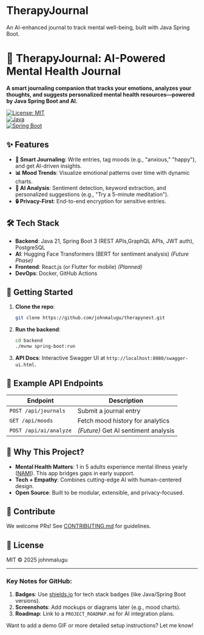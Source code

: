# TherapyJournal
An AI-enhanced journal to track mental well-being, built with Java Spring Boot.


# 🌱 TherapyJournal: AI-Powered Mental Health Journal  

**A smart journaling companion that tracks your emotions, analyzes your thoughts, and suggests personalized mental health resources—powered by Java Spring Boot and AI.**  

[![License: MIT](https://img.shields.io/badge/License-MIT-blue.svg)](LICENSE)  
[![Java](https://img.shields.io/badge/Java-21%2B-orange)](https://openjdk.org/)  
[![Spring Boot](https://img.shields.io/badge/Spring%20Boot-3.1%2B-brightgreen)](https://spring.io/projects/spring-boot)  

## ✨ Features  
- **📝 Smart Journaling**: Write entries, tag moods (e.g., "anxious," "happy"), and get AI-driven insights.  
- **📊 Mood Trends**: Visualize emotional patterns over time with dynamic charts.  
- **🤖 AI Analysis**: Sentiment detection, keyword extraction, and personalized suggestions (e.g., "Try a 5-minute meditation").  
- **🔒 Privacy-First**: End-to-end encryption for sensitive entries.  

## 🛠 Tech Stack  
- **Backend**: Java 21, Spring Boot 3 (REST APIs,GraphQL APIs, JWT auth), PostgreSQL  
- **AI**: Hugging Face Transformers (BERT for sentiment analysis) *(Future Phase)*  
- **Frontend**: React.js (or Flutter for mobile) *(Planned)*  
- **DevOps**: Docker, GitHub Actions  

## 🚀 Getting Started  
1. **Clone the repo**:  
   ```bash  
   git clone https://github.com/johnmalugu/therapynest.git  
   ```  
2. **Run the backend**:  
   ```bash  
   cd backend  
   ./mvnw spring-boot:run  
   ```  
3. **API Docs**: Interactive Swagger UI at `http://localhost:8080/swagger-ui.html`.  

## 📌 Example API Endpoints  
| Endpoint                | Description                          |  
|-------------------------|--------------------------------------|  
| `POST /api/journals`    | Submit a journal entry               |  
| `GET /api/moods`        | Fetch mood history for analytics     |  
| `POST /api/ai/analyze`  | *(Future)* Get AI sentiment analysis |  

## 🌟 Why This Project?  
- **Mental Health Matters**: 1 in 5 adults experience mental illness yearly ([NAMI](https://www.nami.org/)). This app bridges gaps in early support.  
- **Tech + Empathy**: Combines cutting-edge AI with human-centered design.  
- **Open Source**: Built to be modular, extensible, and privacy-focused.  

## 🤝 Contribute  
We welcome PRs! See [CONTRIBUTING.md](CONTRIBUTING.md) for guidelines.  

## 📜 License  
MIT © 2025 johnmalugu  

---

### Key Notes for GitHub:  
1. **Badges**: Use [shields.io](https://shields.io/) for tech stack badges (like Java/Spring Boot versions).  
2. **Screenshots**: Add mockups or diagrams later (e.g., mood charts).  
3. **Roadmap**: Link to a `PROJECT_ROADMAP.md` for AI integration plans.  

Want to add a demo GIF or more detailed setup instructions? Let me know!
